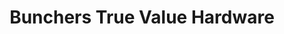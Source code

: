 ---
title: "Bunchers True Value Hardware"
url: /millburn/bunchers-true-value-hardware/
shop: Eisenwaren
---